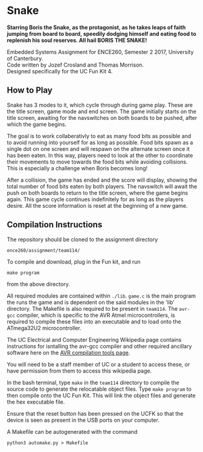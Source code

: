 # Snake
**Starring Boris the Snake, as the protagonist, as he takes leaps of faith jumping
from board to board, speedily dodging himself and eating food to replenish his soul
reserves. All hail BORIS THE SNAKE!**

Embedded Systems Assignment for ENCE260, Semester 2 2017, University of Canterbury. <br>
Code written by Jozef Crosland and Thomas Morrison. <br>
Designed specifically for the UC Fun Kit 4.

## How to Play

Snake has 3 modes to it, which cycle through during game play. These are the title
screen, game mode and end screen. The game initially starts on the title screen,
awaiting for the navswitches on both boards to be pushed, after which the game begins.

The goal is to work collaberativly to eat as many food bits as possible and to
avoid running into yourself for as long as possible. Food bits spawn as a single
dot on one screen and will respawn on the alternate screen once it has been eaten.
In this way, players need to look at the other to coordinate their movements to
move towards the food bits while avoiding collisions. This is especially a challenge
when Boris becomes long!

After a collision, the game has ended and the score will display, showing the total
number of food bits eaten by both players. The navswitch will await the push on both
boards to return to the title screen, where the game begins again. This game cycle
continues indefinitely for as long as the players desire. All the score information
is reset at the beginning of a new game.

## Compilation Instructions

The repository should be cloned to the assignment directory

```
ence260/assignment/team114/
```
    
To compile and download, plug in the Fun kit, and run

```
make program
```

from the above directory.

All required modules are contained within `./lib`.
`game.c` is the main program the runs the game and is dependent on the said
modules in the 'lib' directory. The Makefile is also required to be present in `team114`.
The `avr-gcc` compiler, which is specific to the AVR Atmel microcontrollers, is
required to compile these files into an executable and to load onto the ATmega32U2 microcontroller.

The UC Electrical and Computer Engineering Wikipedia page contains instructions
for isntalling the avr-gcc compiler and other required ancillary software here on
the [AVR compilation tools page](http://ecewiki.elec.canterbury.ac.nz/mediawiki/index.php/AVR_compilation_tools).

You will need to be a staff member of UC or a student to access these, or have
permission from them to access this wikipedia page.

In the bash terminal, type `make` in the `team114` directory to compile the source
code to generate the relocatable object files. Type `make program` to then 
compile onto the UC Fun Kit. This will link the object files and generate the hex executable file.

Ensure that the reset button has been pressed on the UCFK so that the device is
seen as present in the USB ports on your computer. 

A Makefile can be autogenerated with the command

```
python3 automake.py > Makefile
```